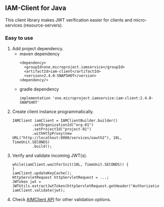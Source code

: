 ## IAM-Client for Java
This client library makes JWT verification easier for clients and micro-services (resource-servers). 

### Easy to use
1. Add project dependency.
   * maven dependency
     ```
     <dependency>
       <groupId>one.microproject.iamservice</groupId>
       <artifactId>iam-client</artifactId>
       <version>2.4.0-SNAPSHOT</version>
     <dependency/>
     ```
   * gradle dependency
     ```
     implementation 'one.microproject.iamservice:iam-client:2.4.0-SNAPSHOT'
     ```
2. Create client instance programmatically.
   ```
   IAMClient iamClient = IAMClientBuilder.builder()
            .setOrganizationId("org-01")
            .setProjectId("project-01")
            .withHttpProxy(new URL("http://localhost:8080/services/oauth2"), 10L, TimeUnit.SECONDS)
            .build();
   ```
3. Verify and validate incoming JWT(s).
   ```
   while(iamClient.waitForInit(10L, TimeUnit.SECONDS)) {
   }
   iamClient.updateKeyCache();
   HttpServletRequest httpServletRequest = ...;
   JWToken jwt = JWTUtils.extractJwtToken(httpServletRequest.getHeader("Authorization"));
   iamClient.validate(jwt);
   ```
4. Check [AIMClient API](src/main/java/one/microproject/iamservice/client/IAMClient.java) for other validation options.   
